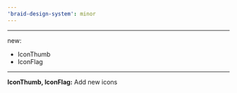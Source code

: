```yaml
---
'braid-design-system': minor
---
```


---
new:
  - IconThumb
  - IconFlag
---

**IconThumb, IconFlag:** Add new icons
